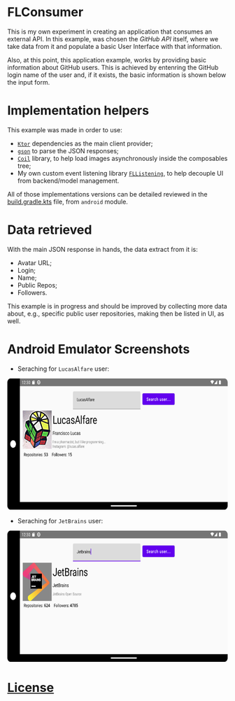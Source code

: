 # FLConsumer

This is my own experiment in creating an application that consumes an external API. In this example, was chosen the _GitHub API_ itself, where we take data from it and populate a basic User Interface with that information.

Also, at this point, this application example, works by providing basic information about GitHub users. This is achieved by entenring the GitHub login name of the user and, if it exists, the basic information is shown below the input form.

# Implementation helpers

This example was made in order to use:

- [`Ktor`](https://ktor.io/) dependencies as the main client provider;
- [`gson`](https://github.com/google/gson) to parse the JSON responses;
- [`Coil`](https://coil-kt.github.io/coil/compose/) library, to help load images asynchronously inside the composables tree;
- My own custom event listening library [`FLListening`](https://github.com/LucasAlfare/FLListening), to help decouple UI from backend/model management.

All of those implementations versions can be detailed reviewed in the [build.gradle.kts](https://github.com/LucasAlfare/FLConsumer/blob/master/android/build.gradle.kts#L9) file, from `android` module.

# Data retrieved

With the main JSON response in hands, the data extract from it is:
- Avatar URL;
- Login;
- Name;
- Public Repos;
- Followers.

This example is in progress and should be improved by collecting more data about, e.g., specific public user repositories, making then be listed in UI, as well.

# Android Emulator Screenshots

- Seraching for `LucasAlfare` user:
<img src="img/ss1.png" width="600" height="300">

- Seraching for `JetBrains` user:
<img src="img/ss2.png" width="600" height="300">

# [License](https://github.com/LucasAlfare/FLConsumer/blob/master/LICENSE)
